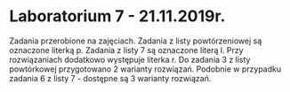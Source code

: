 # Laboratorium 7 - 21.11.2019r.
 Zadania przerobione na zajęciach.
 Zadania z listy powtórzeniowej są oznaczone literką p.
 Zadania z listy 7 są oznaczone literą l.
 Przy rozwiązaniach dodatkowo występuje literka r.
 Do zadania 3 z listy powtórkowej przygotowano 2 warianty rozwiązań.
 Podobnie w przypadku zadania 6 z listy 7 - dostępne są 3 warianty rozwiązań.
 
 
